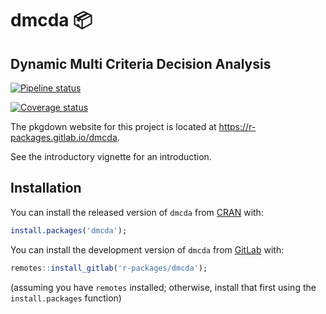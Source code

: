 
<!-- README.md is generated from README.Rmd. Please edit that file -->

# dmcda 📦

## Dynamic Multi Criteria Decision Analysis

<!-- badges: start -->

[![Pipeline
status](https://gitlab.com/r-packages/dmcda/badges/master/pipeline.svg)](https://gitlab.com/r-packages/dmcda/commits/master)

[![Coverage
status](https://codecov.io/gl/r-packages/dmcda/branch/master/graph/badge.svg)](https://codecov.io/gl/r-packages/dmcda?branch=master)

<!-- [![Dependency status](https://tinyverse.netlify.com/badge/dmcda)](https://CRAN.R-project.org/package=dmcda) -->

<!-- badges: end -->

The pkgdown website for this project is located at
<https://r-packages.gitlab.io/dmcda>.

<!--------------------------------------------->

<!-- Start of a custom bit for every package -->

<!--------------------------------------------->

See the introductory vignette for an introduction.

<!--------------------------------------------->

<!--  End of a custom bit for every package  -->

<!--------------------------------------------->

## Installation

You can install the released version of `dmcda` from
[CRAN](https://CRAN.R-project.org) with:

``` r
install.packages('dmcda');
```

You can install the development version of `dmcda` from
[GitLab](https://gitlab.com) with:

``` r
remotes::install_gitlab('r-packages/dmcda');
```

(assuming you have `remotes` installed; otherwise, install that first
using the `install.packages` function)

<!--------------------------------------------->

<!-- Start of a custom bit for every package -->

<!--------------------------------------------->

<!-- ## References -->

<!-- van Woerkum, C. and Aarts, N. (2012), ‘Accountability: New challenges, new forms’, *Journal of Organizational Transformation & Social Change*, 9, pp. 271–283, \doi{10.1386/jots.9.3.271_1}. -->

<!--------------------------------------------->

<!--  End of a custom bit for every package  -->

<!--------------------------------------------->
